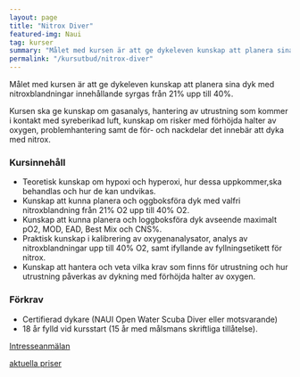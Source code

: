 ```yaml
---
layout: page
title: "Nitrox Diver"
featured-img: Naui
tag: kurser
summary: "Målet med kursen är att ge dykeleven kunskap att planera sina dyk med nitroxblandningar innehållande syrgas från 21% upp till 40%."
permalink: "/kursutbud/nitrox-diver"
---
```


Målet med kursen är att ge dykeleven kunskap att planera sina dyk med nitroxblandningar innehållande syrgas från 21% upp till 40%.

Kursen ska ge kunskap om gasanalys, hantering av utrustning som kommer i kontakt med syreberikad luft, kunskap om risker med förhöjda halter av oxygen, problemhantering samt de för- och nackdelar det innebär att dyka med nitrox.

### Kursinnehåll

* Teoretisk kunskap om hypoxi och hyperoxi, hur dessa uppkommer,ska behandlas och hur de kan undvikas.
* Kunskap att kunna planera och oggboksföra dyk med valfri nitroxblandning från 21% O2 upp till 40% O2.
* Kunskap att kunna planera och loggboksföra dyk avseende maximalt pO2, MOD, EAD, Best Mix och CNS%.
* Praktisk kunskap i kalibrering av oxygenanalysator, analys av nitroxblandningar upp till 40% O2, samt ifyllande av fyllningsetikett för nitrox.
* Kunskap att hantera och veta vilka krav som finns för utrustning och hur utrustning påverkas av dykning med förhöjda halter av oxygen.

### Förkrav

* Certifierad dykare (NAUI Open Water Scuba Diver eller motsvarande)
* 18 år fylld vid kursstart (15 år med målsmans skriftliga tillåtelse).

[Intresseanmälan](mailto:{{site.email}})

[aktuella priser](/kursutbud/priser)
